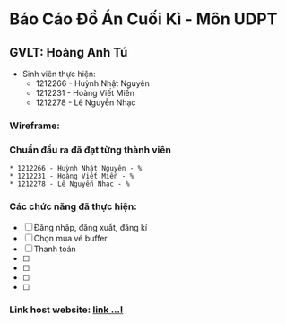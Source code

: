 # Báo Cáo Đồ Án Cuối Kì - Môn UDPT
## GVLT: Hoàng Anh Tú

* Sinh viên thực hiện:
	* 1212266 - Huỳnh Nhật Nguyên
	* 1212231 - Hoàng Viết Miền
	* 1212278 - Lê Nguyễn Nhạc
	
### Wireframe:


### Chuẩn đầu ra đã đạt từng thành viên
	* 1212266 - Huỳnh Nhật Nguyên - %
	* 1212231 - Hoàng Viết Miền - %
	* 1212278 - Lê Nguyễn Nhạc - %

### Các chức năng đã thực hiện:
- [ ] Đăng nhập, đăng xuất, đăng kí
- [ ] Chọn mua vé buffer
- [ ] Thanh toán
- [ ] 
- [ ] 
- [ ] 
- [ ]

### Link host website: [link ...!](http://google.com)
